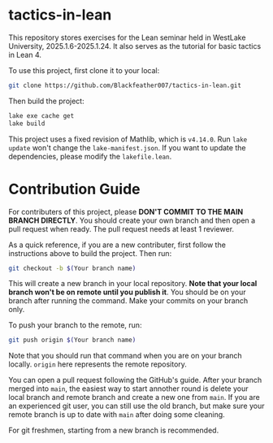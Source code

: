 # tactics-in-lean

This repository stores exercises for the Lean seminar held in WestLake University, 2025.1.6-2025.1.24. It also serves as the tutorial for basic tactics in Lean 4.

To use this project, first clone it to your local:

```bash
git clone https://github.com/Blackfeather007/tactics-in-lean.git
```

Then build the project:

```bash
lake exe cache get
lake build
```

This project uses a fixed revision of Mathlib, which is `v4.14.0`. Run `lake update` won't change the `lake-manifest.json`. If you want to update the dependencies, please modify the `lakefile.lean`.


# Contribution Guide

For contributers of this project, please **DON'T COMMIT TO THE MAIN BRANCH DIRECTLY**. You should create your own branch and then open a pull request when ready. The pull request needs at least 1 reviewer.

As a quick reference, if you are a new contributer, first follow the instructions above to build the project. Then run:

```bash
git checkout -b $(Your branch name)
```

This will create a new branch in your local repository. **Note that your local branch won't be on remote until you publish it**. You should be on your branch after running the command. Make your commits on your branch only.

To push your branch to the remote, run:

```bash
git push origin $(Your branch name)
```

Note that you should run that command when you are on your branch locally. `origin` here represents the remote repository.

You can open a pull request following the GitHub's guide. After your branch merged into `main`, the easiest way to start annother round is delete your local branch and remote branch and create a new one from `main`. If you are an experienced git user, you can still use the old branch, but make sure your remote branch is up to date with `main` after doing some cleaning.

For git freshmen, starting from a new branch is recommended.